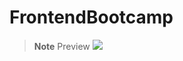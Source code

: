 # FrontendBootcamp
> __Note__
Preview
<img src="https://github.com/furkanevin/FrontendBootcamp/blob/main/preview.gif"></img>
